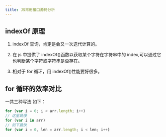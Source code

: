 ```yaml
---
title: JS常用接口源码分析
---
```


## indexOf 原理

1. indexOf 查询，肯定是会又一次迭代计算的。

2. 在 js 中提供了 indexOf()函数以获取某个字符在字符串中的 index,可以通过它也判断某个字符或字符串是否存在。

3. 相对于 for 循环，用 indexOf()性能要好很多。

## for 循环的效率对比

一共三种写法 如下：

```js
for (var i = 0; i < arr.length; i++)
// 这里最慢
for (var i in arr)
// 如下最快
for (var i = 0, len = arr.length; i < len; i++)
```
